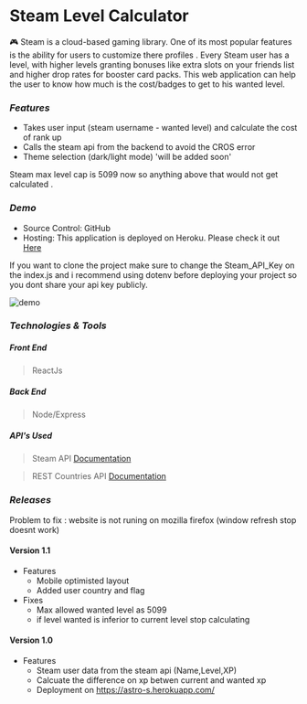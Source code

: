# Steam Level Calculator
:video_game: Steam is a cloud-based gaming library. One of its most popular features is the ability for users to customize there profiles . Every Steam user has a level, with higher levels granting bonuses like extra slots on your friends list and higher drop rates for booster card packs. This web application can help the user to know how much is the cost/badges to get to his wanted level.

### *Features*
- Takes user input (steam username - wanted level) and calculate the cost of rank up
- Calls the steam api from the backend to avoid the CROS error
- Theme selection (dark/light mode)  'will be added soon'

Steam max level cap is 5099 now so anything above that would not get calculated .


### *Demo*

* Source Control: GitHub
* Hosting: This application is deployed on Heroku. Please check it out [Here](https://astro-s.herokuapp.com/)

If you want to clone the project make sure to change the Steam_API_Key on the index.js and i recommend using dotenv before deploying your project so you dont share your api key publicly.

![demo](https://raw.githubusercontent.com/Mistydz/SteamLevels/master/public/Demo.png)



### *Technologies & Tools*
##### *Front End*
> ReactJs
##### *Back End*
>Node/Express
##### *API's Used*
>Steam API [Documentation](https://partner.steamgames.com/doc/webapi/IPlayerService)

>REST Countries API [Documentation](https://restcountries.eu/)

### *Releases*
Problem to fix : website is not runing on mozilla firefox (window refresh stop doesnt work) 
#### Version 1.1

- Features
  - Mobile optimisted layout
  - Added user country and flag 
- Fixes
  - Max allowed wanted level as 5099
  - if level wanted is inferior to current level stop calculating 

#### Version 1.0

- Features
  - Steam user data from the steam api (Name,Level,XP)
  - Calcuate the difference on xp betwen current and wanted xp
  - Deployment on https://astro-s.herokuapp.com/
